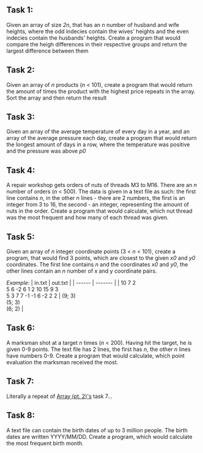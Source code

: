 ## Task 1:
Given an array of size *2n*, that has an *n* number of husband and wife heights, where the odd indecies contain the wives' heights and the even indecies contain the husbands' heights. Create a program that would compare the heigh differences in their respective groups and return the largest difference between them

## Task 2:
Given an array of *n* products (*n* < 101), create a program that would return the amount of times the product with the highest price repeats in the array. Sort the array and then return the result

## Task 3:
Given an array of the average temperature of every day in a year, and an array of the average pressure each day, create a program that would return the longest amount of days in a row, where the temperature was positive and the pressure was above *p0* 

## Task 4:
A repair workshop gets orders of nuts of threads M3 to M16. There are an *n* number of orders (*n* < 500). The data is given in a text file as such: the first line contains *n*, in the other *n* lines - there are 2 numbers, the first is an integer from 3 to 16, the second - an integer, representing the amount of nuts in the order. Create a program that would calculate, which nut thread was the most frequent and how many of each thread was given.

## Task 5:
Given an array of *n* integer coordinate points (3 < *n* < 101), create a program, that would find 3 points, which are closest to the given *x0* and *y0* coordinates. The first line contains *n* and the coordinates *x0* and *y0*, the other lines contain an *n* number of x and y coordinate pairs.

*Example:*
| in.txt | out.txt | 
| ------ | ------- |
| 10 7 2<br>5 6 -2 6 1 2 10 15 9 3<br>5 3 7 7 -1 -1 6 -2 2 2 | (9; 3)<br>(5; 3)<br>(6; 2) |

## Task 6:
A marksman shot at a target *n* times (*n* < 200). Having hit the target, he is given 0-9 points. The text file has 2 lines, the first has *n*, the other *n* lines have numbers 0-9. Create a program that would calculate, which point evaluation the marksman received the most.

## Task 7:
Literally a repeat of [Array (pt. 2)'s](https://github.com/SleepiCaffeine/CPP-for-school/tree/main/Arrays%20(pt.2)) task 7...

## Task 8: 
A text file can contain the birth dates of up to 3 million people. The birth dates are written YYYY/MM/DD. Create a program, which would calculate the most frequent birth month.